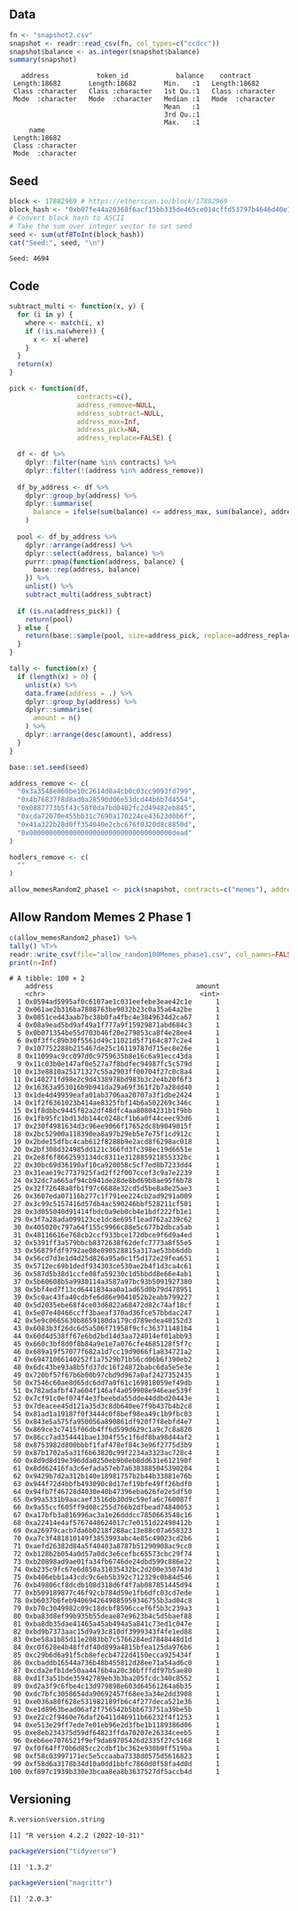 
<!-- README.md is generated from README.Rmd. Please edit that file -->

## Data

``` r
fn <- "snapshot2.csv"
snapshot <- readr::read_csv(fn, col_types=c("ccdcc"))
snapshot$balance <- as.integer(snapshot$balance)
summary(snapshot)
```

       address            token_id            balance    contract        
     Length:18682       Length:18682       Min.   :1   Length:18682      
     Class :character   Class :character   1st Qu.:1   Class :character  
     Mode  :character   Mode  :character   Median :1   Mode  :character  
                                           Mean   :1                     
                                           3rd Qu.:1                     
                                           Max.   :1                     
         name          
     Length:18682      
     Class :character  
     Mode  :character  
                       
                       
                       

## Seed

``` r
block <- 17882969 # https://etherscan.io/block/17882969
block_hash <- "0xb07fe44a20368f6acf15bb335de465ce014cffd53797b4646d40e10f39eab392"
# Convert block hash to ASCII
# Take the sum over integer vector to set seed
seed <- sum(utf8ToInt(block_hash))
cat("Seed:", seed, "\n")
```

    Seed: 4694 

## Code

``` r
subtract_multi <- function(x, y) {
  for (i in y) {
    where <- match(i, x)
    if (!is.na(where)) {
      x <- x[-where]
    }
  }
  return(x)
}

pick <- function(df,
                 contracts=c(),
                 address_remove=NULL,
                 address_subtract=NULL,
                 address_max=Inf,
                 address_pick=NA,
                 address_replace=FALSE) {

  df <- df %>%
    dplyr::filter(name %in% contracts) %>%
    dplyr::filter(!(address %in% address_remove))
  
  df_by_address <- df %>%
    dplyr::group_by(address) %>%
    dplyr::summarise(
      balance = ifelse(sum(balance) <= address_max, sum(balance), address_max)
    )
  
  pool <- df_by_address %>%
    dplyr::arrange(address) %>%
    dplyr::select(address, balance) %>%
    purrr::pmap(function(address, balance) {
      base::rep(address, balance)
    }) %>%
    unlist() %>%
    subtract_multi(address_subtract)
  
  if (is.na(address_pick)) {
    return(pool)
  } else {
    return(base::sample(pool, size=address_pick, replace=address_replace))
  }
}

tally <- function(x) {
  if (length(x) > 0) {
    unlist(x) %>%
    data.frame(address = .) %>%
    dplyr::group_by(address) %>%
    dplyr::summarise(
      amount = n()
    ) %>%
    dplyr::arrange(desc(amount), address)
  }
}
```

``` r
base::set.seed(seed)

address_remove <- c(
  "0x3a3548e060be10c2614d0a4cb0c03cc9093fd799",
  "0x4b76837f8d8ad0a28590d06e53dcd44b6b7d4554",
  "0x0887773b5f43c58f0da7bd0402fc2d49482eb845",
  "0xcda72070e455bb31c7690a170224ce43623d0b6f",
  "0x41a322b28d0ff354040e2cbc676f0320d8c8850d",
  "0x000000000000000000000000000000000000dead"
)

hodlers_remove <- c(
  ""
)

allow_memesRandom2_phase1 <- pick(snapshot, contracts=c("memes"), address_remove=address_remove,address_pick=100,address_max=1)
```

## Allow Random Memes 2 Phase 1

``` r
c(allow_memesRandom2_phase1) %>%
tally() %T>%
readr::write_csv(file="allow_random100Memes_phase1.csv", col_names=FALSE) %>%
print(n=Inf)
```

    # A tibble: 100 × 2
        address                                    amount
        <chr>                                       <int>
      1 0x0594ad5995af0c6107ae1c031eefebe3eae42c1e      1
      2 0x061ae2b316ba7808763be9032b23c0a35a64a2be      1
      3 0x0851ced43aab7bc38b0fa4fbc4e3849634d2ca67      1
      4 0x08a9ead5bd9af49a1f777a9f15929871abd684c3      1
      5 0x0b071354be55d703b46f20e279853ca8f4e28ee4      1
      6 0x0f3ffc89b30f5561d49c11021d5f7164c877c2e4      1
      7 0x107752288b215467de25c16119787d715ec8e26e      1
      8 0x11099ac9cc097d0c9759635b8e16c6a91ecc43da      1
      9 0x11c03b0e147af0e527a7f8bdfec94987fc5c579d      1
     10 0x13e8810a25171327c55a2903ff00704f27c0c8a4      1
     11 0x140271fd98e2c9d4338978bd983b3c2e4b20f6f3      1
     12 0x16363a953016b9b941da29a69f361f2b7a28dd40      1
     13 0x1de4d49959eafa01ab3706aa20707a3f1dbe2424      1
     14 0x1f2f6361023b414ae8325fbf14b6a502269c346c      1
     15 0x1f8dbbc9445f82a2df48dfc4aa80804231b1f9bb      1
     16 0x1fb95fc1bd13db144c0248cf1b6a0f44ceec93d6      1
     17 0x230f4981634d3c96ee9066f17652dc8b9049015f      1
     18 0x2bc52900a118390ea8a97b29eb5e7e75f1cd912c      1
     19 0x2bde15dfbc4cab612f8288b9e2acd8f6298ac018      1
     20 0x2bf308d324985dd121c366fd3fc398ec19d6651e      1
     21 0x2e8f6f8662593134dc8311e312885921855332bc      1
     22 0x30bc69d36190af10ca920058c5cf7ed8b7233dd4      1
     23 0x31eae19c7737925fad2ff2f007ccef3c9a7e2239      1
     24 0x32dc7a665af94cb941de28de8bd69b8ae95f6b78      1
     25 0x32f72648a8fb1f97c6688e32cd5d5be8a8e25ae3      1
     26 0x3607eda07116b277c1f791ee224cb2ad9291a009      1
     27 0x3c99c5157416d57db4ac590246bbf528211cf501      1
     28 0x3d055040d91414fbdc0a9eb0cb4e1bdf222fb1e1      1
     29 0x3f7a28ada099123ce1dc8e695f1ead762a239c62      1
     30 0x405020c797a64f155c9966c88e5c677b2dbca5ab      1
     31 0x48116616e768cb2ccf933bce172dbce9f6d9a4ed      1
     32 0x5391ff3a579bbcb8372638f62defc7773a8f55e5      1
     33 0x56879fdf9792ae08e890528815a317ae53bb6ddb      1
     34 0x56cd7d3e1d4d25d826a95a0c1f5d172e29fea651      1
     35 0x5712ec69b1dedf934303ce530ae2b4f1d3ca4c61      1
     36 0x587d5b38d1ccfe08fa59230c1d5bbdd8e66e4ab1      1
     37 0x5b60608b5a9930114a3587a97bc93b5091927380      1
     38 0x5bf4ed7f13cd6441834aa0a1ad65d0b79d478951      1
     39 0x5c0ac43fa40cdbfe6d86e9041052b2eabb799227      1
     40 0x5d2035ebe68f4ce03d6822a68472d82c74af18cf      1
     41 0x5e07e40466ccff3baeaf370ad36fce57bbdac247      1
     42 0x5e9c0665630b8659180da179cd789edea40152d3      1
     43 0x6083b3f26dc6d5a506f71958f9cfc363711481b4      1
     44 0x60d4d538ff67e6bd2bd14d3aa724014ef01abb93      1
     45 0x660c3bf8d0f8b84a9e1e7a076cfe4685128f5f7c      1
     46 0x689a19f57077f682a1d7cc19d9066f1a834721a2      1
     47 0x69471066140252f1a7529b71b56cd06b6f390eb2      1
     48 0x6dc43be93a8b5fd37dc16f24872babc6da5e5e3e      1
     49 0x720bf57f67b6b00b97cbd9d967a0af2427352435      1
     50 0x7546c60ae8d65dc6dd7a0f61c169818059ef49db      1
     51 0x782adafbf47a604f146af4a059908e946eae539f      1
     52 0x7cf91c0ef074f4e3fbeebda55dde44ddbd20443e      1
     53 0x7deacee45d121a35d3c8db640ee7f9b437b4b2c8      1
     54 0x81ad1a19187f0f3444c0f8bef98ea49c1b9fbc03      1
     55 0x843e5a575fa950056a890861df920f7f8ebfd4e7      1
     56 0x869ce3c7415f06db4ff6d599d629c1a9c7c8a820      1
     57 0x86cc7ad354441bae1304f55c1f6df8ba98d44af2      1
     58 0x8753982d800bbbf1faf478ef84c3e96f2775d3b9      1
     59 0x87b1702a5a31f6b63820c99f2234a3323ac728c4      1
     60 0x8d9d8d19e396dda0250eb9b0eb8dd631e612190f      1
     61 0x8dd62416fa3c6efada57eb7a6383885045390204      1
     62 0x9429b7d2a312b140e18981757b2b44b33881e76b      1
     63 0x944f72d4bbfb493090c8d17ef19bfe49ff26bdf0      1
     64 0x94fb7f46728d4030e40b47396eba626fe2e5df50      1
     65 0x99a5331b9aacaef3516db30d9c59efa6c760087f      1
     66 0x9a55ccf605ff9d08c255d766b2dfbead74840053      1
     67 0xa17bfb3a816996ac3a1e26dddcc7850663548c16      1
     68 0xa22414e4af5767448624017c7e0151d22490412b      1
     69 0xa26979cacb7da6b0218f288ac13e88c07a658323      1
     70 0xa7c3f481810149f3853993abc4e85c49023cd2b6      1
     71 0xaefd26382d84a5f40403a8787b51290908ac9cc0      1
     72 0xb128b2b054a0d57a0dc3e6cefbc65573cbc29f74      1
     73 0xb20898ad9ae01fa34fb6746de24dbd599c886e22      1
     74 0xb235c9fc67e6d850a31035432bc2d200e350743d      1
     75 0xb406ebb1a43cdc9c6eb5b392c712329c0b84d546      1
     76 0xb49806cf8dcdb108d318d6f4f7ab087851445d94      1
     77 0xb509189877c46f92cb784d59e1fb6dfc03cd7ede      1
     78 0xb6037b6feb9406942649885959346755b3ad04c8      1
     79 0xb70c3049982c09c18dcbf8596ccef6f5b3c239a3      1
     80 0xba83d8ef99b935b55deae87e9623b4c5d5baef88      1
     81 0xba8db35dae41465a45ab494a5a841c73ed1c047e      1
     82 0xbd9b7373aac15d9a93c810df3999343f4fe1ed88      1
     83 0xbe58a1b85d11e2083bb7c5766284ed7848448d1d      1
     84 0xc0f628e4b48ffdf40d899a4815bfea125da976b6      1
     85 0xc29b6d6a91f5cb8efecb4722d4150ecca925434f      1
     86 0xcbaddb16544a736b48b455812d28ee71a54ad6c0      1
     87 0xcda2efb1de50aa4476b4a20c36bfffdf97b5ae80      1
     88 0xd1f3a51bde35942789eb3b3ba205fcdc340c8552      1
     89 0xd2a3f9c6fbe4c13d979898e603d64561264a6b35      1
     90 0xdc7bfc3058654da90692457f68ee3a34e2dd3908      1
     91 0xe036a80f628e531982189fb6c4f277deca521e36      1
     92 0xe1d8963bead06af2f756542b5bb673751a39be5b      1
     93 0xe22c2f9460e76daf26411d46911b66232f4f1253      1
     94 0xe513e29ff7ede7e01eb96e2d3fbe1b1189386d06      1
     95 0xe8eb234375d59df64823ffda70207e26334ceeb5      1
     96 0xeb6ee7076521f9ef9da69705426d2335f27c5168      1
     97 0xf0f64ff70b6d85cc2cdbf1bc362e930b9ff519ba      1
     98 0xf58c03997171ec5e5ccaaba7338d0575d5616823      1
     99 0xf58d6a3178b34d10a0dd1bbfc7860d0f58fa4d0d      1
    100 0xf897c1939b330e3bcaa8ea8b3637527df5accb4d      1

## Versioning

``` r
R.version$version.string
```

    [1] "R version 4.2.2 (2022-10-31)"

``` r
packageVersion("tidyverse")
```

    [1] '1.3.2'

``` r
packageVersion("magrittr")
```

    [1] '2.0.3'
